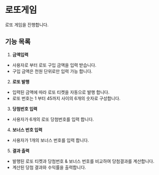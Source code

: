 # 로또게임
로또 게임을 진행합니다.

## 기능 목록 
1. **금액입력**
  - 사용자로 부터 로또 구입 금액을 입력 받습니다.
  - 구입 금액은 천원 단위로만 입력 가능 합니다.

2. **로또 발행**
  - 입력된 금액에 따라 로또 티켓을 자동으로 발행 합니다.
  - 로또 번호는 1 부터 45까지 사이의 6개의 숫자로 구성합니다.

3. **당첨번호 입력**
  - 사용자가 6개의 로또 당첨번호를 입력 합니다.

4. **보너스 번호 입력**
  - 사용자가 1개의 보너스 번호를 입력 합니다. 

5. **결과 출력**
  - 발행된 로또 티켓과 당첨번호 & 보너스 번호를 비교하여 당첨결과를 계산합니다.
  - 계산된 당첨 결과와 수익률을 출력합니다.